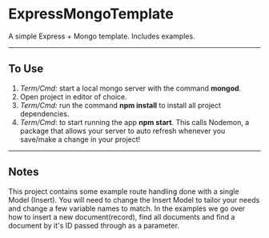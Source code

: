 # ExpressMongoTemplate
A simple Express + Mongo template. Includes examples.

---

## To Use
1. *Term/Cmd:*  start a local mongo server with the command **mongod**.
2. Open project in editor of choice.
3. *Term/Cmd:*  run the command **npm install** to install all project dependencies.
4. *Term/Cmd*:  to start running the app **npm start**. This calls Nodemon, a package that allows your server to auto refresh whenever you save/make a change in your project!

---

## Notes
This project contains some example route handling done with a single Model (Insert). You will need to change the Insert Model to tailor your needs and change a few variable names to match. In the examples we go over how to insert a new document(record), find all documents and find a document by it's ID passed through as a parameter.
